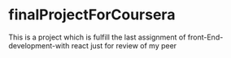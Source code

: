 # finalProjectForCoursera
This is a project which is fulfill the last assignment of front-End-development-with react just for review of my peer
